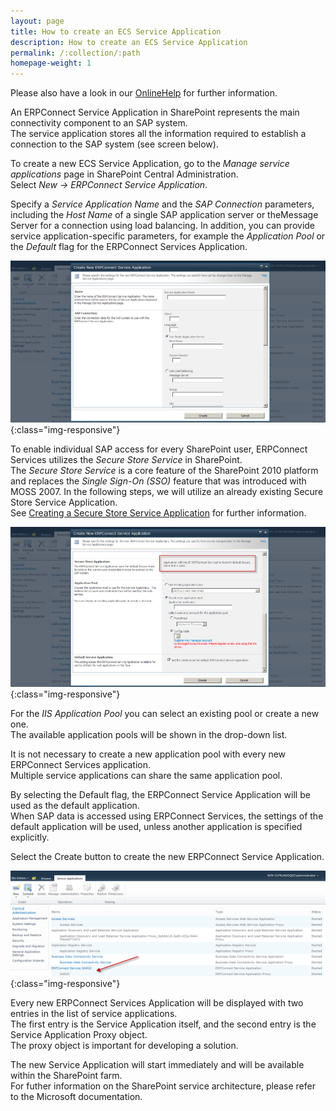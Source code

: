 ```yaml
---
layout: page
title: How to create an ECS Service Application
description: How to create an ECS Service Application
permalink: /:collection/:path
homepage-weight: 1
---
```


Please also have a look in our [OnlineHelp](https://help.theobald-software.com/en/) for further information.

An ERPConnect Service Application in SharePoint represents the main connectivity component to an SAP system. <br>
The service application stores all the information required to establish a connection to the SAP system (see screen below). 

To create a new ECS Service Application, go to the *Manage service applications* page in SharePoint Central Administration. <br>
Select *New -> ERPConnect Service Application*.

Specify a *Service Application Name* and the *SAP Connection* parameters, including the *Host Name* of a single SAP application 
server or theMessage Server for a connection using load balancing. In addition, you can provide service application-specific parameters, 
for example the *Application Pool* or the *Default* flag for the ERPConnect Services Application.

![ECS-Create-Application-01](/img/contents/ECS-Create-Application-01.png){:class="img-responsive"}

To enable individual SAP access for every SharePoint user, ERPConnect Services utilizes the *Secure Store Service* in SharePoint. <br>
The *Secure Store Service* is a core feature of the SharePoint 2010 platform and replaces the *Single Sign-On (SSO)* feature that 
was introduced with MOSS 2007. In the following steps, we will utilize an already existing Secure Store Service Application. <br>
See [Creating a Secure Store Service Application]() for further information.

![ECS-Create-Application-02](/img/contents/ECS-Create-Application-02.png){:class="img-responsive"}

For the *IIS Application Pool* you can select an existing pool or create a new one. <br>
The available application pools will be shown in the drop-down list.

It is not necessary to create a new application pool with every new ERPConnect Services application. <br>
Multiple service applications can share the same application pool.

By selecting the Default flag, the ERPConnect Service Application will be used as the default application. <br>
When SAP data is accessed using ERPConnect Services, the settings of the default application will be used, 
unless another application is specified explicitly.

Select the Create button to create the new ERPConnect Service Application.

![ECS-Create-Application-03](/img/contents/ECS-Create-Application-03.png){:class="img-responsive"}

Every new ERPConnect Services Application will be displayed with two entries in the list of service applications. <br>
The first entry is the Service Application itself, and the second entry is the Service Application Proxy object. <br>
The proxy object is important for developing a solution.

The new Service Application will start immediately and will be available within the SharePoint farm. <br>
For futher information on the SharePoint service architecture, please refer to the Microsoft documentation. 